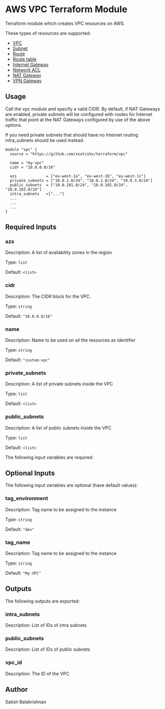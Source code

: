 # AWS VPC Terraform Module 

Terraform module which creates VPC resources on AWS.

These types of resources are supported:

* [VPC](https://www.terraform.io/docs/providers/aws/r/vpc.html)
* [Subnet](https://www.terraform.io/docs/providers/aws/r/subnet.html)
* [Route](https://www.terraform.io/docs/providers/aws/r/route.html)
* [Route table](https://www.terraform.io/docs/providers/aws/r/route_table.html)
* [Internet Gateway](https://www.terraform.io/docs/providers/aws/r/internet_gateway.html)
* [Network ACL](https://www.terraform.io/docs/providers/aws/r/network_acl.html)
* [NAT Gateway](https://www.terraform.io/docs/providers/aws/r/nat_gateway.html)
* [VPN Gateway](https://www.terraform.io/docs/providers/aws/r/vpn_gateway.html)

## Usage

Call the vpc module and specify a valid CIDR. By default, if NAT Gateways are enabled, private subnets will be configured with routes for Internet traffic that point at the NAT Gateways configured by use of the above options.

If you need private subnets that should have no Internet routing intra_subnets should be used instead.

```hcl
module "vpc" {
  source = "https://github.com/xsatishx/terraform/vpc"

  name = "my-vpc"
  cidr = "10.0.0.0/16"

  azs             = ["eu-west-1a", "eu-west-1b", "eu-west-1c"]
  private_subnets = ["10.0.1.0/24", "10.0.2.0/24", "10.0.3.0/24"]
  public_subnets  = ["10.0.101.0/24", "10.0.102.0/24", "10.0.103.0/24"]
  intra_subnets   =["..."]
  ...
  ...
  ...
}
```

## Required Inputs

### azs

Description: A list of availability zones in the region

Type: `list`

Default: `<list>`

### cidr

Description: The CIDR block for the VPC.

Type: `string`

Default: `"10.0.0.0/16"`

### name

Description: Name to be used on all the resources as identifier

Type: `string`

Default: `"custom-vpc"`

### private\_subnets

Description: A list of private subnets inside the VPC

Type: `list`

Default: `<list>`

### public\_subnets

Description: A list of public subnets inside the VPC

Type: `list`

Default: `<list>`

The following input variables are required:

## Optional Inputs

The following input variables are optional (have default values):



### tag\_environment

Description: Tag name to be assigned to the instance

Type: `string`

Default: `"dev"`

### tag\_name

Description: Tag name to be assigned to the instance

Type: `string`

Default: `"My-VPC"`

## Outputs

The following outputs are exported:

### intra\_subnets

Description: List of IDs of intra subnets

### public\_subnets

Description: List of IDs of public subnets

### vpc\_id

Description: The ID of the VPC

## Author

Satish Balakrishnan 
